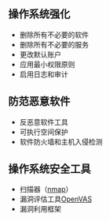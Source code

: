 

## 操作系统强化

- 删除所有不必要的软件
- 删除所有不必要的服务
- 更改默认账户
- 应用最小权限原则
- 启用日志和审计

## 防范恶意软件

- 反恶意软件工具
- 可执行空间保护
- 软件防火墙和主机入侵检测

## 操作系统安全工具

- 扫描器（[nmap](https://nmap.org/)）
- 漏洞评估工具[OpenVAS](http://www.openvas.org/)
- 漏洞利用框架
